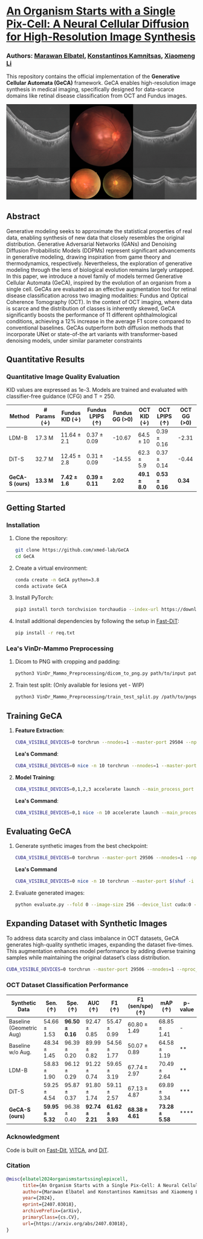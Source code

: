 
# [An Organism Starts with a Single Pix-Cell: A Neural Cellular Diffusion for High-Resolution Image Synthesis](https://link.springer.com/chapter/10.1007/978-3-031-72378-0_61)

### Authors: [Marawan Elbatel](https://marwankefah.github.io/), [Konstantinos Kamnitsas](https://ibme.ox.ac.uk/person/konstantinos-kamnitsas/), [Xiaomeng Li](https://xmengli.github.io/)

This repository contains the official implementation of the **Generative Cellular Automata (GeCA)** framework. GeCA enables high-resolution image synthesis in medical imaging, specifically designed for data-scarce domains like retinal disease classification from OCT and Fundus images.

![GeCA samples](visuals/sample_grid_0.png)

## Abstract
Generative modeling seeks to approximate the statistical
properties of real data, enabling synthesis of new data that closely resembles the original distribution. Generative Adversarial Networks (GANs)
and Denoising Diffusion Probabilistic Models (DDPMs) represent significant advancements in generative modeling, drawing inspiration from
game theory and thermodynamics, respectively. Nevertheless, the exploration of generative modeling through the lens of biological evolution
remains largely untapped. In this paper, we introduce a novel family
of models termed Generative Cellular Automata (GeCA), inspired by
the evolution of an organism from a single cell. GeCAs are evaluated as
an effective augmentation tool for retinal disease classification across
two imaging modalities: Fundus and Optical Coherence Tomography
(OCT). In the context of OCT imaging, where data is scarce and the
distribution of classes is inherently skewed, GeCA significantly boosts
the performance of 11 different ophthalmological conditions, achieving
a 12% increase in the average F1 score compared to conventional baselines. GeCAs outperform both diffusion methods that incorporate UNet
or state-of-the art variants with transformer-based denoising models, under similar parameter constraints



## Quantitative Results

### Quantitative Image Quality Evaluation
KID values are expressed as 1e-3. Models are trained and evaluated with classifier-free guidance (CFG) and T = 250.

| Method                        | # Params (↓) | Fundus KID (↓) | Fundus LPIPS (↑) | Fundus GG (>0) | OCT KID (↓) | OCT LPIPS (↑) | OCT GG (>0) |
|-------------------------------|--------------|-----------------|------------------|----------------|-------------|---------------|-------------|
| LDM-B                         | 17.3 M       | 11.64 ± 2.1     | 0.37 ± 0.09      | -10.67        | 64.5 ± 10   | 0.39 ± 0.16   | -2.31       |
| DiT-S                         | 32.7 M       | 12.45 ± 2.8     | 0.31 ± 0.09      | -14.55        | 62.3 ± 5.9  | 0.37 ± 0.14   | -0.44       |
| **GeCA-S (ours)**             | **13.3 M**   | **7.42 ± 1.6**  | **0.39 ± 0.11**  | **2.02**      | **49.1 ± 8.0** | **0.53 ± 0.16** | **0.34**    |

## Getting Started

### Installation
1. Clone the repository:
    ```sh
    git clone https://github.com/xmed-lab/GeCA
    cd GeCA
    ```

2. Create a virtual environment:
    ```sh
    conda create -n GeCA python=3.8
    conda activate GeCA
    ```

3. Install PyTorch:
    ```sh
    pip3 install torch torchvision torchaudio --index-url https://download.pytorch.org/whl/cu118
    ```

4. Install additional dependencies by following the setup in [Fast-DiT](https://github.com/chuanyangjin/fast-DiT):
    ```sh
    pip install -r req.txt
    ```

### Lea's VinDr-Mammo Preprocessing

1. Dicom to PNG with cropping and padding:
    ```sh
    python3 VinDr_Mammo_Preprocessing/dicom_to_png.py path/to/input path/to/output --resize --lesions --path/to/annotations_CSV
    ```
2. Train test split:
    (Only available for lesions yet - WIP)
    ```sh
    python3 VinDr_Mammo_Preprocessing/train_test_split.py /path/to/pngs /path/to/annotations
    ```

## Training GeCA

1. **Feature Extraction**:
    ```sh
    CUDA_VISIBLE_DEVICES=0 torchrun --nnodes=1 --master-port 29504 --nproc_per_node=1 extract_features.py --data-path data/oct_multilabel/ --features-path store/oct_features/ --global-batch-size 128 --fold 0
    ```
    **Lea's Command**:
    ```sh
    CUDA_VISIBLE_DEVICES=0 nice -n 10 torchrun --nnodes=1 --master-port 29504 --nproc_per_node=1 extract_features.py --data-path /home/lea_urv/lesions_png/ --features-path /home/lea_urv/lesions_features/training/ --global-batch-size 128 --fold 0
    ```

2. **Model Training**:
    ```sh
    CUDA_VISIBLE_DEVICES=0,1,2,3 accelerate launch --main_process_port 29504 --multi_gpu --num_processes 4 --mixed_precision fp16 train.py --model GeCA-S --feature-path store/oct_features/ --num-classes 11 --global-batch-size 128 --epochs 14000 --fold 8 --validate_every 700 --data-path data/oct_multilabel/ --results-dir ./results_oct_GeCA/
    ```
    **Lea's Command**:
    ```sh
    CUDA_VISIBLE_DEVICES=0,1 nice -n 10 accelerate launch --main_process_port $(shuf -i 30000-35000 -n 1) --multi-gpu --num_processes 2 --mixed_precision fp16 train.py --model GeCA-S --feature-path /home/lea_urv/lesions_features/training --global-batch-size 32 --epochs 5000 --fold 0 --num-classes 11 --validate_every 50 --data-path /home/lea_urv/lesions_png/ --results-dir ../results_lesions_GeCA/ --image-size 128 --num-workers 2
    ```

## Evaluating GeCA
1. Generate synthetic images from the best checkpoint:
    ```sh
    CUDA_VISIBLE_DEVICES=0 torchrun --master-port 29506 --nnodes=1 --nproc_per_node=1 sample_ddp_val.py --expand_ratio 1 --model GeCA-S --data-path oct_multilabel/ --fold 0 --num-sampling-steps 250 --ckpt ./results_oct_GeCA/001-GeCA-S/checkpoints/best_ckpt.pt --sample-dir ./synthetic_oct/
    ```
    **Lea's Command**
    ```sh
    CUDA_VISIBLE_DEVICES=0 nice -n 10 torchrun --master-port $(shuf -i 30000-35000 -n 1) --nnodes=1 --nproc_per_node=1 sample_ddp_val.py --expand_ratio 1 --model GeCA-S --data-path /home/lea_urv/lesions_png/ --fold 0 --num-sampling-steps 250 --ckpt ./results_lesions_GeCA/000-GeCA-S-0/checkpoints/best_ckpt.pt --sample-dir ./synthetic_lesions/
    ```

2. Evaluate generated images:
    ```sh
    python evaluate.py --fold 0 --image-size 256 --device_list cuda:0 --real ./oct_multilabel/ --gen ./synthetic_oct/GeCA-S-GS-fold-0-nstep-250-best_ckpt-size-256-vae-ema-cfg-1.5-seed-0/
    ```


## Expanding Dataset with Synthetic Images
To address data scarcity and class imbalance in OCT datasets, GeCA generates high-quality synthetic images, expanding the dataset five-times. This augmentation enhances model performance by adding diverse training samples while maintaining the original dataset’s class distribution.

```sh
CUDA_VISIBLE_DEVICES=0 torchrun --master-port 29506 --nnodes=1 --nproc_per_node=1 sample_ddp.py --per-proc-batch-size 64 --expand_ratio 5 --model GeCA-S --data-path ./store/oct_features/ --fold 0 --num-sampling-steps 250 --ckpt ./results_oct_GeCA/001-GeCA-S/checkpoints/best_ckpt.pt --sample-dir ./synthetic_oct/
```

### OCT Dataset Classification Performance
 
| Synthetic Data              | Sen. (↑)      | Spe. (↑)      | AUC (↑)        | F1 (↑)         | F1 (sen/spe) (↑) | mAP (↑)       | p-value      |
|-----------------------------|---------------|---------------|----------------|----------------|------------------|---------------|--------------|
| Baseline (Geometric Aug)    | 54.66 ± 1.53 | **96.50 ± 0.16** | 92.47 ± 0.85  | 55.47 ± 0.99  | 60.80 ± 1.49     | 68.85 ± 1.41 | -            |
| Baseline w/o Aug.           | 48.34 ± 1.45 | 96.39 ± 0.20 | 89.99 ± 0.82  | 54.56 ± 1.77  | 50.07 ± 0.89     | 64.58 ± 1.19 | **           |
| LDM-B                       | 58.83 ± 1.90 | 96.12 ± 0.29 | 91.22 ± 0.74  | 59.65 ± 3.19  | 67.74 ± 2.97     | 70.49 ± 2.64 | **           |
| DiT-S                       | 59.25 ± 4.54 | 95.87 ± 0.37 | 91.80 ± 1.74  | 59.11 ± 2.57  | 67.13 ± 4.87     | 69.89 ± 3.34 | ***          |
| **GeCA-S (ours)**           | **59.95 ± 5.32** | 96.38 ± 0.40 | **92.74 ± 2.21** | **61.62 ± 3.93** | **68.38 ± 4.61** | **73.28 ± 5.58** | ****       |

### Acknowledgment
Code is built on [Fast-Dit](https://github.com/chuanyangjin/fast-DiT), [ViTCA](https://openreview.net/forum?id=9t24EBSlZOa), and [DiT](https://github.com/facebookresearch/DiT).

### Citation
```bibtex
@misc{elbatel2024organismstartssinglepixcell,
      title={An Organism Starts with a Single Pix-Cell: A Neural Cellular Diffusion for High-Resolution Image Synthesis}, 
      author={Marawan Elbatel and Konstantinos Kamnitsas and Xiaomeng Li},
      year={2024},
      eprint={2407.03018},
      archivePrefix={arXiv},
      primaryClass={cs.CV},
      url={https://arxiv.org/abs/2407.03018}, 
}
```
